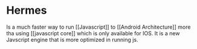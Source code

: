 # Hermes
Is a much faster way to run [[Javascript]] to [[Android Architecture]] more tha using [[javascript core]] which is only available for IOS. It is a new Javscript engine that is more optimized in running js.
